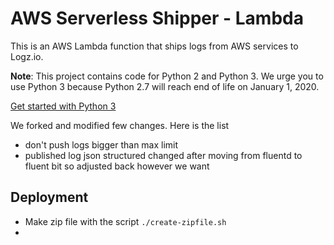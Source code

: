 #  AWS Serverless Shipper - Lambda

This is an AWS Lambda function that ships logs from AWS services to Logz.io. 

**Note**:
This project contains code for Python 2 and Python 3.
We urge you to use Python 3 because Python 2.7 will reach end of life on January 1, 2020.
 
[Get started with Python 3](https://github.com/logzio/logzio_aws_serverless/tree/master/python3)

We forked and modified few changes. Here is the list

- don't push logs bigger than max limit
- published log json structured changed after moving from fluentd to fluent bit so adjusted back however we want

## Deployment 

- Make zip file with the script `./create-zipfile.sh`
- 